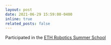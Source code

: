 ```yaml
---
layout: post
date: 2021-06-29 15:59:00-0400
inline: true
related_posts: false
---
```


Participated in the <a href='https://robotics-summerschool.ethz.ch/'>ETH Robotics Summer School</a>